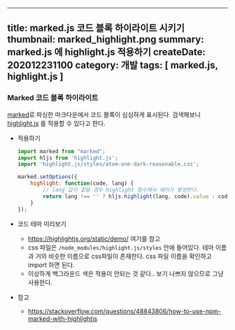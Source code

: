 -----
title: marked.js 코드 블록 하이라이트 시키기
thumbnail: marked_highlight.png
summary: marked.js 에 highlight.js 적용하기
createDate: 202012231100
category: 개발
tags: [ marked.js, highlight.js ]
-----

### Marked 코드 블록 하이라이트

[marked](https://marked.js.org/)로 파싱한 마크다운에서 코드 블록이 심심하게 표시된다. 검색해보니 [highlight.js](https://highlightjs.org/) 를 적용할 수 있다고 한다.

* 적용하기

    ``` javascript
    import marked from "marked";
    import hljs from 'highlight.js';
    import 'highlight.js/styles/atom-one-dark-reasonable.css';

    marked.setOptions({
        highlight: function(code, lang) {
            // lang 값이 없을 경우 highlight 함수에서 에러가 발생한다.
            return lang !== '' ? hljs.highlight(lang, code).value : code;
        }
    });
    ```

* 코드 테마 미리보기
    * https://highlightjs.org/static/demo/ 여기를 참고
    * css 파일은 `/node_modules/highlight.js/styles` 안에 들어있다. 테마 이름과 거의 비슷한 이름으로 css파일이 존재한다. css 파일 이름을 확인하고 import 하면 된다.
    * 이상하게 백그라운드 색은 적용이 안되는 것 같다.. 보기 나쁘지 않으므로 그냥 사용한다.

* 참고
    * https://stackoverflow.com/questions/48843806/how-to-use-npm-marked-with-highlightjs